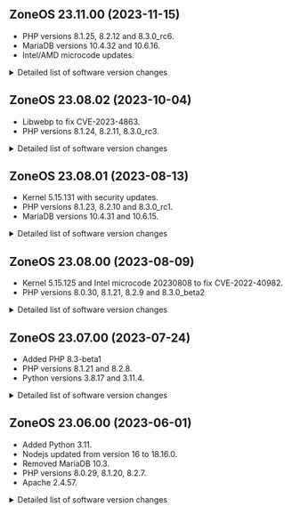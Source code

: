 ## ZoneOS 23.11.00 (2023-11-15)

  * PHP versions 8.1.25, 8.2.12 and 8.3.0_rc6.
  * MariaDB versions 10.4.32 and 10.6.16.
  * Intel/AMD microcode updates.

<details>
  <summary>Detailed list of software version changes</summary>

  ### Changes
  * dev-db/mariadb 10.4.31 -> 10.4.32
  * dev-db/mariadb 10.6.15 -> 10.6.16
  * dev-lang/php 8.1.24 -> 8.1.25
  * dev-lang/php 8.2.11 -> 8.2.12
  * dev-lang/php 8.3.0_rc3 -> 8.3.0_rc6
  * dev-php/blackfire 1.88.1 -> 1.91.0
  * dev-php/ioncube 12.0.5 -> 13.0.2
  * dev-php/newrelic 10.10.0.1 -> 10.14.0.3
  * dev-php/pecl-mailparse 3.1.4 -> 3.1.6
  * dev-php/pecl-mongodb 1.16.1-r1 -> 1.17.0
  * dev-vcs/git 2.40.1 -> 2.42.1
  * net-libs/nghttp2 1.51.0 -> 1.57.0
  * net-libs/nodejs 18.17.0 -> 18.18.2
  * net-misc/curl 8.1.2 -> 8.4.0
  * sys-firmware/intel-microcode 20230808 -> 20231114
  * sys-kernel/zoneos-firmware 20230804 -> 20231111
  * sys-kernel/zoneos-kernel 5.15.131 -> 5.15.138
  * www-servers/apache 2.4.57-r1 -> 2.4.58
</details>

## ZoneOS 23.08.02 (2023-10-04)

  * Libwebp to fix CVE-2023-4863.
  * PHP versions 8.1.24, 8.2.11, 8.3.0_rc3.

<details>
  <summary>Detailed list of software version changes</summary>

  ### Changes
  * dev-lang/php 8.1.23 -> 8.1.24
  * dev-lang/php 8.2.10 -> 8.2.11
  * dev-lang/php 8.3.0_rc1 -> 8.3.0_rc3
  * media-libs/libwebp 1.2.4-r1 -> 1.2.4-r2
  * net-dns/bind-tools 9.16.43 -> 9.16.44
</details>

## ZoneOS 23.08.01 (2023-08-13)

  * Kernel 5.15.131 with security updates.
  * PHP versions 8.1.23, 8.2.10 and 8.3.0_rc1.
  * MariaDB versions 10.4.31 and 10.6.15.

<details>
  <summary>Detailed list of software version changes</summary>

  ### Changes
  * dev-db/mariadb 10.4.30 -> 10.4.31
  * dev-db/mariadb 10.6.14 -> 10.6.15
  * dev-lang/php 8.1.22 -> 8.1.23
  * dev-lang/php 8.2.9 -> 8.2.10
  * dev-lang/php 8.3.0_beta2 -> 8.3.0_rc1
  * dev-libs/openssl 1.1.1u -> 1.1.1w
  * net-dns/bind-tools 9.16.42 -> 9.16.43
  * sys-kernel/zoneos-kernel 5.15.125 -> 5.15.131
</details>

## ZoneOS 23.08.00 (2023-08-09)

  * Kernel 5.15.125 and Intel microcode 20230808 to fix CVE-2022-40982.
  * PHP versions 8.0.30, 8.1.21, 8.2.9 and 8.3.0_beta2

<details>
  <summary>Detailed list of software version changes</summary>

  ### Changes

  * dev-lang/php 8.0.29 -> 8.0.30
  * dev-lang/php 8.1.21 -> 8.1.22
  * dev-lang/php 8.2.8 -> 8.2.9
  * dev-lang/php 8.3.0_beta1 -> 8.3.0_beta2
  * sys-firmware/intel-microcode 20230512 -> 20230808
  * sys-kernel/zoneos-kernel 5.15.122 -> 5.15.125
</details>

## ZoneOS 23.07.00 (2023-07-24)

  * Added PHP 8.3-beta1
  * PHP versions 8.1.21 and 8.2.8.
  * Python versions 3.8.17 and 3.11.4.

<details>
  <summary>Detailed list of software version changes</summary>

  ### Changes

  * app-arch/unrar 6.2.5 -> 6.2.8
  * app-misc/ca-certificates 3.88 -> 3.91
  * dev-db/mysql 8.0.33 -> 8.0.34
  * dev-db/redis 7.0.11 -> 7.0.12
  * dev-db/sqlite 3.41.2-r1 -> 3.42.0
  * dev-lang/php 8.1.20 -> 8.1.21
  * dev-lang/php 8.2.7 -> 8.2.8
  * dev-lang/python 3.11.3 -> 3.11.4
  * dev-lang/python 3.8.16_p4 -> 3.8.17
  * dev-php/blackfire 1.87.2 -> 1.88.1
  * dev-php/pecl-mongodb 1.15.3 -> 1.16.1
  * dev-php/pecl-xdebug 3.2.1 -> 3.2.2
  * dev-python/libvirt-python 9.3.0 -> 9.5.0
  * media-gfx/imagemagick 7.1.1.8 -> 7.1.1.12
  * net-dns/bind-tools 9.16.41 -> 9.16.42
  * net-libs/nodejs 18.16.0 -> 18.17.0
  * net-misc/curl 8.0.1 -> 8.1.2
  * net-misc/openssh 9.3_p1 -> 9.3_p2
  * sys-kernel/zoneos-kernel 5.15.115 -> 5.15.122

  ### Added

  * dev-lang/php 8.3.0_beta1
</details>

## ZoneOS 23.06.00 (2023-06-01)

  * Added Python 3.11.
  * Nodejs updated from version 16 to 18.16.0.
  * Removed MariaDB 10.3.
  * PHP versions 8.0.29, 8.1.20, 8.2.7.
  * Apache 2.4.57.

<details>
  <summary>Detailed list of software version changes</summary>

  ### Changes

  * app-admin/rsyslog 8.2206.0-r1 -> 8.2302.0
  * app-arch/lz4 1.9.3-r1 -> 1.9.4
  * app-arch/snappy 1.1.9-r1 -> 1.1.10-r1
  * app-arch/unrar 6.1.7 -> 6.2.5
  * app-arch/xz-utils 5.2.6 -> 5.4.2
  * app-arch/zstd 1.5.2-r2 -> 1.5.5
  * app-crypt/gnupg 2.2.39 -> 2.2.41
  * app-crypt/gpgme 1.17.1-r1 -> 1.18.0-r2
  * app-crypt/mit-krb5 1.19.2-r4 -> 1.20.1
  * app-editors/nano 6.4 -> 7.2
  * app-editors/vim 9.0.0099 -> 9.0.1403
  * app-editors/vim-core 9.0.0099 -> 9.0.1403
  * app-misc/ca-certificates 3.83 -> 3.88
  * app-misc/mc 4.8.27-r1 -> 4.8.28-r2
  * app-misc/mime-types 9 -> 2.1.53
  * app-shells/bash 5.1_p8 -> 5.1_p16-r2
  * app-text/ghostscript-gpl 9.55.0-r1 -> 10.0.0-r5
  * app-text/qpdf 10.6.3 -> 11.2.0-r1
  * dev-db/mariadb 10.4.26-r1 -> 10.4.30
  * dev-db/mariadb 10.6.10-r1 -> 10.6.14
  * dev-db/mysql 8.0.30 -> 8.0.33
  * dev-db/postgresql 13.8 -> 14.5
  * dev-db/redis 7.0.5 -> 7.0.11
  * dev-db/sqlite 3.39.2 -> 3.41.2-r1
  * dev-lang/lua 5.1.5-r109 -> 5.1.5-r200
  * dev-lang/perl 5.34.1-r3 -> 5.36.0-r1
  * dev-lang/php 5.6.40-r9 -> 5.6.40-r13
  * dev-lang/php 7.0.33-r8 -> 7.0.33-r13
  * dev-lang/php 7.1.33-r2 -> 7.1.33-r7
  * dev-lang/php 7.2.34-r1 -> 7.2.34-r6
  * dev-lang/php 7.3.33-r1 -> 7.3.33-r6
  * dev-lang/php 7.4.32 -> 7.4.33-r4
  * dev-lang/php 8.0.24 -> 8.0.29
  * dev-lang/php 8.1.11 -> 8.1.20
  * dev-lang/php 8.2.0_rc3 -> 8.2.7
  * dev-lang/python 3.8.13_p8 -> 3.8.16_p4
  * dev-libs/expat 2.4.9 -> 2.5.0
  * dev-libs/glib 2.72.3 -> 2.76.2
  * dev-libs/icu 69.1-r1 -> 72.1
  * dev-libs/libevent 2.1.12 -> 2.1.12-r1
  * dev-libs/libffi 3.4.2-r2 -> 3.4.4-r1
  * dev-libs/libfmt 8.1.1-r1 -> 9.1.0-r1
  * dev-libs/libgcrypt 1.9.4-r2 -> 1.10.1-r3
  * dev-libs/libgit2 1.5.0 -> 1.5.2
  * dev-libs/libgpg-error 1.45 -> 1.46-r1
  * dev-libs/libksba 1.6.0-r1 -> 1.6.3
  * dev-libs/libltdl 2.4.7 -> 2.4.7-r1
  * dev-libs/libmaxminddb 1.6.0 -> 1.7.1
  * dev-libs/libmcrypt 2.5.8-r4 -> 2.5.8-r6
  * dev-libs/libnl 3.5.0 -> 3.7.0
  * dev-libs/libpcre2 10.40 -> 10.42-r1
  * dev-libs/libpfm 4.11.0 -> 4.12.0
  * dev-libs/librelp 1.10.0 -> 1.11.0
  * dev-libs/libuv 1.43.0 -> 1.44.2-r1
  * dev-libs/libxml2 2.9.14-r1 -> 2.10.4
  * dev-libs/libxslt 1.1.35 -> 1.1.37-r1
  * dev-libs/nettle 3.7.3 -> 3.8.1
  * dev-libs/nspr 4.34.1 -> 4.35-r1
  * dev-libs/nss 3.79.1 -> 3.79.4
  * dev-libs/openssl 1.1.1q -> 1.1.1u
  * dev-libs/popt 1.18 -> 1.19
  * dev-libs/protobuf 3.19.3 -> 21.9
  * dev-libs/userspace-rcu 0.13.2 -> 0.14.0
  * dev-php/blackfire 1.82.1 -> 1.87.2
  * dev-php/ioncube 12.0.2 -> 12.0.5
  * dev-php/newrelic 10.1.0.313 -> 10.10.0.1
  * dev-php/pecl-gnupg 1.5.0-r2 -> 1.5.1
  * dev-php/pecl-lua 2.0.6-r2 -> 2.0.7
  * dev-php/pecl-memcached 3.1.5-r2 -> 3.2.0
  * dev-php/pecl-mongodb 1.14.1 -> 1.15.3
  * dev-php/pecl-rdkafka 6.0.1 -> 6.0.3
  * dev-php/sourceguardian 13.0.3 -> 14.0.3
  * dev-python/mysqlclient 2.1.0 -> 2.1.1
  * dev-python/pip 22.2.2 -> 22.3.1
  * dev-python/pymongo 4.2.0 -> 4.3.3
  * dev-vcs/git 2.38.0 -> 2.40.1
  * media-gfx/imagemagick 7.1.0.49 -> 7.1.1.8
  * media-gfx/libimagequant 2.15.1 -> 4.1.0
  * media-gfx/pngquant 2.13.1 -> 2.17.0
  * media-libs/gd 2.3.3-r1 -> 2.3.3-r3
  * media-libs/lcms 2.13.1 -> 2.14-r4
  * media-libs/libheif 1.12.0-r3 -> 1.13.0
  * media-libs/libjpeg-turbo 2.1.3 -> 2.1.4
  * media-libs/libpng 1.6.37-r2 -> 1.6.39
  * media-libs/tiff 4.4.0 -> 4.5.0
  * media-video/ffmpeg 4.4.2 -> 4.4.3
  * net-analyzer/traceroute 2.1.0-r2 -> 2.1.1
  * net-dns/bind-tools 9.16.33 -> 9.16.41
  * net-dns/libidn2 2.3.3 -> 2.3.4
  * net-ftp/pure-ftpd 1.0.49-r9 -> 1.0.51
  * net-libs/ldns 1.8.0-r4 -> 1.8.3-r1
  * net-libs/nghttp2 1.47.0 -> 1.51.0
  * net-libs/nodejs 16.17.1 -> 18.16.0
  * net-misc/curl 7.85.0-r2 -> 8.0.1
  * net-misc/memcached 1.6.17 -> 1.6.19
  * net-misc/openssh 9.0_p1-r2 -> 9.3_p1
  * net-misc/sshpass 1.06 -> 1.09
  * net-misc/whois 5.5.13-r1 -> 5.5.14
  * net-nds/openldap 2.4.58-r2 -> 2.6.3-r7
  * sys-apps/bat 0.20.0 -> 0.21.0
  * sys-apps/coreutils 8.32-r1 -> 9.1-r2
  * sys-apps/diffutils 3.8 -> 3.9-r1
  * sys-apps/file 5.42 -> 5.44-r3
  * sys-apps/gawk 5.1.1-r2 -> 5.2.1
  * sys-apps/grep 3.7 -> 3.8-r1
  * sys-apps/less 590 -> 608-r2
  * sys-apps/sed 4.8 -> 4.9
  * sys-apps/util-linux 2.37.4 -> 2.38.1
  * sys-kernel/zoneos-kernel 5.15.72 -> 5.15.115
  * sys-libs/glibc 2.34-r13 -> 2.36-r5
  * sys-libs/ncurses 6.2_p20210619 -> 6.3_p20221203-r2
  * sys-libs/timezone-data 2021a-r2 -> 2022g
  * sys-libs/zlib 1.2.12-r3 -> 1.2.13-r1
  * www-servers/apache 2.4.54 -> 2.4.57

  ### Added

  * dev-lang/python 3.11.3

  ### Removed

  * dev-db/mariadb 10.3.36-r1
</details>
